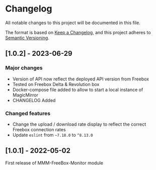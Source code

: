 # Changelog

All notable changes to this project will be documented in this file.

The format is based on [Keep a Changelog](https://keepachangelog.com/en/1.0.0/),
and this project adheres to [Semantic Versioning](https://semver.org/spec/v2.0.0.html).

## [1.0.2] - 2023-06-29

### Major changes

- Version of API now reflect the deployed API version from Freebox
- Tested on Freebox Delta & Revolution box
- Docker-compose file added to allow to start a local instance of MagicMirror
- CHANGELOG Added

### Changed features

- Change the upload / download rate display to reflect the correct Freebox connection rates
- Update `eslint` from `~7.18.0` to `^8.13.0`


## [1.0.1] - 2022-05-02

First release of MMM-FreeBox-Monitor module
